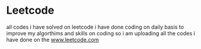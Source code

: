 # Leetcode
all codes i have solved on leetcode 
i have done coding on daily basis to improve my algorthims and skills on coding so i am uploading all the codes i have done on the 
www.leetcode.com
